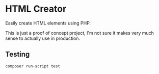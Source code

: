 # HTML Creator

Easily create HTML elements using PHP.

This is just a proof of concept project, I'm not sure it makes very much sense to actually use in production.

## Testing

```bash
composer run-script test
```
